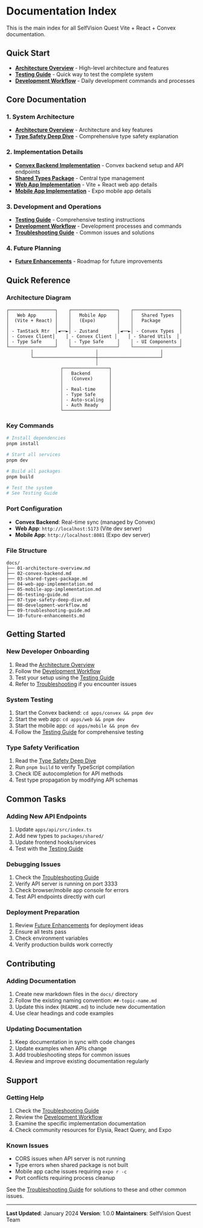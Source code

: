 # Documentation Index

This is the main index for all SelfVision Quest Vite + React + Convex documentation.

## Quick Start

- [**Architecture Overview**](./01-architecture-overview.md) - High-level architecture and features
- [**Testing Guide**](./06-testing-guide.md) - Quick way to test the complete system
- [**Development Workflow**](./08-development-workflow.md) - Daily development commands and processes

## Core Documentation

### 1. System Architecture
- [**Architecture Overview**](./01-architecture-overview.md) - Architecture and key features
- [**Type Safety Deep Dive**](./07-type-safety-deep-dive.md) - Comprehensive type safety explanation

### 2. Implementation Details
- [**Convex Backend Implementation**](./02-convex-backend.md) - Convex backend setup and API endpoints
- [**Shared Types Package**](./03-shared-types-package.md) - Central type management
- [**Web App Implementation**](./04-web-app-implementation.md) - Vite + React web app details
- [**Mobile App Implementation**](./05-mobile-app-implementation.md) - Expo mobile app details

### 3. Development and Operations
- [**Testing Guide**](./06-testing-guide.md) - Comprehensive testing instructions
- [**Development Workflow**](./08-development-workflow.md) - Development processes and commands
- [**Troubleshooting Guide**](./09-troubleshooting-guide.md) - Common issues and solutions

### 4. Future Planning
- [**Future Enhancements**](./10-future-enhancements.md) - Roadmap for future improvements

## Quick Reference

### Architecture Diagram
```
┌─────────────────┐    ┌─────────────────┐    ┌─────────────────┐
│   Web App       │    │   Mobile App    │    │   Shared Types  │
│  (Vite + React) │    │   (Expo)        │    │   Package       │
│                 │    │                 │    │                 │
│ - TanStack Rtr  │◄──►│ - Zustand       │◄──►│ - Convex Types  │
│ - Convex Client│    │ - Convex Client │    │ - Shared Utils  │
│ - Type Safe     │    │ - Type Safe     │    │ - UI Components │
└─────────────────┘    └─────────────────┘    └─────────────────┘
         │                       │                       │
         └───────────────────────┼───────────────────────┘
                                 │
                    ┌─────────────────┐
                    │   Backend       │
                    │   (Convex)      │
                    │                 │
                    │ - Real-time     │
                    │ - Type Safe     │
                    │ - Auto-scaling  │
                    │ - Auth Ready    │
                    └─────────────────┘
```

### Key Commands
```bash
# Install dependencies
pnpm install

# Start all services
pnpm dev

# Build all packages
pnpm build

# Test the system
# See Testing Guide
```

### Port Configuration
- **Convex Backend**: Real-time sync (managed by Convex)
- **Web App**: `http://localhost:5173` (Vite dev server)
- **Mobile App**: `http://localhost:8081` (Expo dev server)

### File Structure
```
docs/
├── 01-architecture-overview.md
├── 02-convex-backend.md
├── 03-shared-types-package.md
├── 04-web-app-implementation.md
├── 05-mobile-app-implementation.md
├── 06-testing-guide.md
├── 07-type-safety-deep-dive.md
├── 08-development-workflow.md
├── 09-troubleshooting-guide.md
└── 10-future-enhancements.md
```

## Getting Started

### New Developer Onboarding
1. Read the [Architecture Overview](./01-architecture-overview.md)
2. Follow the [Development Workflow](./08-development-workflow.md)
3. Test your setup using the [Testing Guide](./06-testing-guide.md)
4. Refer to [Troubleshooting](./09-troubleshooting-guide.md) if you encounter issues

### System Testing
1. Start the Convex backend: `cd apps/convex && pnpm dev`
2. Start the web app: `cd apps/web && pnpm dev`
3. Start the mobile app: `cd apps/mobile && pnpm dev`
4. Follow the [Testing Guide](./06-testing-guide.md) for comprehensive testing

### Type Safety Verification
1. Read the [Type Safety Deep Dive](./07-type-safety-deep-dive.md)
2. Run `pnpm build` to verify TypeScript compilation
3. Check IDE autocompletion for API methods
4. Test type propagation by modifying API schemas

## Common Tasks

### Adding New API Endpoints
1. Update `apps/api/src/index.ts`
2. Add new types to `packages/shared/`
3. Update frontend hooks/services
4. Test with the [Testing Guide](./06-testing-guide.md)

### Debugging Issues
1. Check the [Troubleshooting Guide](./09-troubleshooting-guide.md)
2. Verify API server is running on port 3333
3. Check browser/mobile app console for errors
4. Test API endpoints directly with curl

### Deployment Preparation
1. Review [Future Enhancements](./10-future-enhancements.md) for deployment ideas
2. Ensure all tests pass
3. Check environment variables
4. Verify production builds work correctly

## Contributing

### Adding Documentation
1. Create new markdown files in the `docs/` directory
2. Follow the existing naming convention: `##-topic-name.md`
3. Update this index (`README.md`) to include new documentation
4. Use clear headings and code examples

### Updating Documentation
1. Keep documentation in sync with code changes
2. Update examples when APIs change
3. Add troubleshooting steps for common issues
4. Review and improve existing documentation regularly

## Support

### Getting Help
1. Check the [Troubleshooting Guide](./09-troubleshooting-guide.md)
2. Review the [Development Workflow](./08-development-workflow.md)
3. Examine the specific implementation documentation
4. Check community resources for Elysia, React Query, and Expo

### Known Issues
- CORS issues when API server is not running
- Type errors when shared package is not built
- Mobile app cache issues requiring `expo r -c`
- Port conflicts requiring process cleanup

See the [Troubleshooting Guide](./09-troubleshooting-guide.md) for solutions to these and other common issues.

---

**Last Updated**: January 2024
**Version**: 1.0.0
**Maintainers**: SelfVision Quest Team
